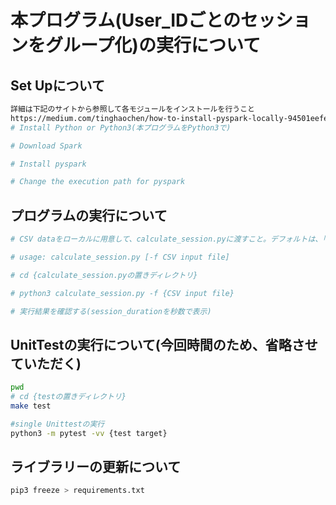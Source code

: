 # 本プログラム(User_IDごとのセッションをグループ化)の実行について

## Set Upについて
```bash
詳細は下記のサイトから参照して各モジュールをインストールを行うこと
https://medium.com/tinghaochen/how-to-install-pyspark-locally-94501eefe421
# Install Python or Python3(本プログラムをPython3で) 

# Download Spark

# Install pyspark

# Change the execution path for pyspark
```

## プログラムの実行について
```bash
# CSV dataをローカルに用意して、calculate_session.pyに渡すこと。デフォルトは、「/Users/xiaoshuang.xu/Documents/J_プログラミングテスト/example_data_2019_v1.csv」になる

# usage: calculate_session.py [-f CSV input file]

# cd {calculate_session.pyの置きディレクトリ}

# python3 calculate_session.py -f {CSV input file}

# 実行結果を確認する(session_durationを秒数で表示)
```


## UnitTestの実行について(今回時間のため、省略させていただく)
```bash
pwd 
# cd {testの置きディレクトリ}
make test

#single Unittestの実行
python3 -m pytest -vv {test target}
```

## ライブラリーの更新について
```bash
pip3 freeze > requirements.txt
```
